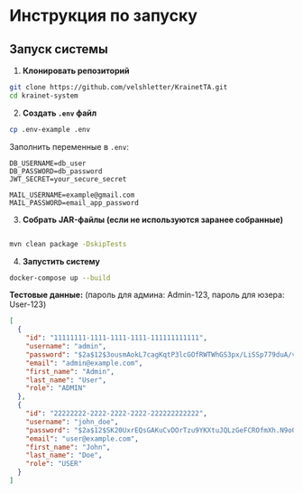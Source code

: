 # Инструкция по запуску

## Запуск системы

1. **Клонировать репозиторий**

```bash
git clone https://github.com/velshletter/KrainetTA.git
cd krainet-system
```

2. **Создать `.env` файл**

```bash
cp .env-example .env
```

Заполнить переменные в `.env`:

```env
DB_USERNAME=db_user
DB_PASSWORD=db_password
JWT_SECRET=your_secure_secret

MAIL_USERNAME=example@gmail.com
MAIL_PASSWORD=email_app_password
```

3. **Собрать JAR-файлы (если не используются заранее собранные)**

```bash

mvn clean package -DskipTests

```

4. **Запустить систему**

```bash
docker-compose up --build
```

**Тестовые данные:**
(пароль для админа: Admin-123, пароль для юзера: User-123)
```json
[
  {
    "id": "11111111-1111-1111-1111-111111111111",
    "username": "admin",
    "password": "$2a$12$3ousmAokL7cagKqtP3lcGOfRWTWhGS3px/LiSSp779duA/vWGZJH2",
    "email": "admin@example.com",
    "first_name": "Admin",
    "last_name": "User",
    "role": "ADMIN"
  },
  {
    "id": "22222222-2222-2222-2222-222222222222",
    "username": "john_doe",
    "password": "$2a$12$SK20UxrEQsGAKuCvDOrTzu9YKXtuJQLzGeFCROfmXh.N9o09Ktxii",
    "email": "user@example.com",
    "first_name": "John",
    "last_name": "Doe",
    "role": "USER"
  }
]
```
